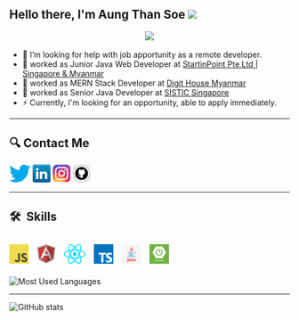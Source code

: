 ## Hello there, I'm Aung Than Soe <img src="https://media.giphy.com/media/hvRJCLFzcasrR4ia7z/giphy.gif" width="25px">

<p align="center">
 <img src="https://api.visitorbadge.io/api/VisitorHit?user=aung-than-soe&repo=github-visitors-badge&countColor=%237B1E7A" /> 
</p>

- 🤔 I’m looking for help with job apportunity as a remote developer.
- 🔭 worked as Junior Java Web Developer at [StartinPoint Pte Ltd | Singapore & Myanmar](http://www.startinpoint.com)
- 🔭 worked as MERN Stack Developer at [Digit House Myanmar](https://digithouse.co)
- 🔭 worked as Senior Java Developer at [SISTIC Singapore](https://www.sistic.com.sg)
- ⚡  Currently, I'm looking for an opportunity, able to apply immediately.
---

## 🔍 **Contact Me**

[![Twitter](icons/twitter.png)](https://twitter.com/@AungThanSo3)
[![LinkedIn](icons/linkedin.png)](https://www.linkedin.com/aung-than-soe-3107381a3)
[![Instagram](icons/instagram.png)](https://www.instagram.com/aung_than_soe_)
[![GitHub](icons/github.png)](https://github.com/aung-than-soe)

---

## 🛠  Skills
        
[<img src="icons/javascript.png" alt="JavaScript logo" title="JavaScript" height="35" />][skill_anchor]
&nbsp;
[<img src="icons/angular.png" alt="Angular logo" title="Angular" height="35" />][skill_anchor]
&nbsp;
[<img src="icons/react.png" alt="React logo" title="React" height="35" />][skill_anchor]
&nbsp;
[<img src="icons/typescript.png" alt="TypeScript logo" title="TypeScript" height="35" />][skill_anchor]
&nbsp;
[<img src="icons/java.png" alt="Java logo" title="Java" height="35" />][skill_anchor]
&nbsp;
[<img src="icons/spring.png" alt="Spring logo" title="Spring Framework" height="35" />][skill_anchor]
&nbsp;
---

![Most Used Languages](https://github-readme-stats.vercel.app/api/top-langs?username=aung-than-soe&langs_count=8&show_icons=true&theme=tokyonight&layout=compact&include_all_commits=true&exclude_repo=github-readme-stats,aung-than-soe.github.io)

---
![GitHub stats](https://github-readme-stats.vercel.app/api?username=aung-than-soe&show_icons=true&theme=tokyonight)

[skill_anchor]: #skill_anchor--

